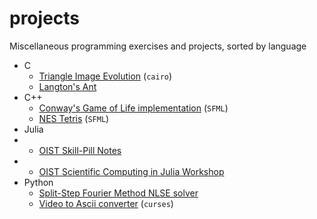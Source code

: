 # projects

Miscellaneous programming exercises and projects, sorted by language

- C
  - [Triangle Image Evolution](C/Triangle-Image-Evolution/) (`cairo`)
  - [Langton's Ant](C/Langtons-Ant/)
- C++
  - [Conway's Game of Life implementation](C++/Game-of-Life/) (`SFML`)
  - [NES Tetris](C++/Tetris/) (`SFML`)
- Julia
- - [OIST Skill-Pill Notes](Julia/Skill-Pill/)
- - [OIST Scientific Computing in Julia Workshop](Julia/Workshop/)
- Python
  - [Split-Step Fourier Method NLSE solver](Python3/Split-Operator-Solver/)
  - [Video to Ascii converter](Python3/video2ascii/) (`curses`)
